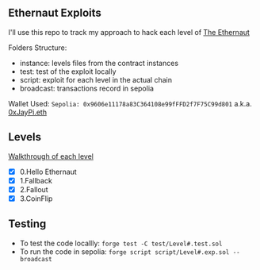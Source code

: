 ## Ethernaut Exploits

I'll use this repo to track my approach to hack each level of [The Ethernaut](https://ethernaut.openzeppelin.com/)

Folders Structure:
- instance: levels files from the contract instances
- test: test of the exploit locally
- script: exploit for each level in the actual chain
- broadcast: transactions record in sepolia

Wallet Used: ```Sepolia: 0x9606e11178a83C364108e99fFFD2f7F75C99d801``` a.k.a. [0xJayPi.eth](https://app.ens.domains/0xjaypi.eth)

## Levels
[Walkthrough of each level](https://github.com/0xJayPi/ethernaut/blob/main/instance/README.md)
- [x] 0.Hello Ethernaut
- [x] 1.Fallback
- [x] 2.Fallout
- [x] 3.CoinFlip

## Testing 
- To test the code locallly: ```forge test -C test/Level#.test.sol```
- To run the code in sepolia: ```forge script script/Level#.exp.sol --broadcast```

